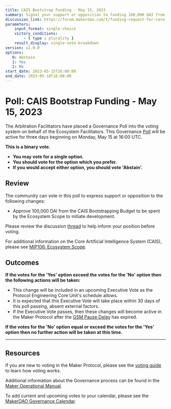 ```yaml
---
title: CAIS Bootstrap Funding - May 15, 2023
summary: Signal your support or opposition to funding 100,000 DAI from the CAIS Bootstrap Budget.
discussion_link: https://forum.makerdao.com/t/funding-request-for-core-artificial-intelligence-system-cais-project/20867
parameters:
    input_format: single-choice
    victory_conditions:
        - { type : plurality }
    result_display: single-vote-breakdown
version: v2.0.0
options:
   0: Abstain
   1: Yes
   2: No
start_date: 2023-05-15T16:00:00
end_date: 2023-05-18T16:00:00
---
```

# Poll: CAIS Bootstrap Funding - May 15, 2023

The Arbitration Facilitators have placed a Governance Poll into the voting system on behalf of the Ecosystem Facilitators. This Governance [Poll](https://manual.makerdao.com/governance/governance-cycle/weekly-governance-cycle#weekly-governance-cycle-definitions-mip16c1) will be active for three days beginning on Monday, May 15 at 16:00 UTC.

**This is a binary vote.**
- **You may vote for a single option.**
- **You should vote for the option which you prefer.**
- **If you would accept either option, you should vote 'Abstain'.**

## Review

The community can vote in this poll to express support or opposition to the following changes:
* Approve 100,000 DAI from the CAIS Bootstrapping Budget to be spent by the Ecosystem Scope to initiate development.

Please review the discussion [thread](https://forum.makerdao.com/t/funding-request-for-core-artificial-intelligence-system-cais-project/20867) to help inform your position before voting.

For additional information on the Core Artificial Intelligence System (CAIS), please see [MIP106: Ecosystem Scope](https://mips.makerdao.com/mips/details/MIP106#10-core-artificial-intelligence-system-cais-).

## Outcomes

**If the votes for the 'Yes' option exceed the votes for the 'No' option then the following actions will be taken:**
* This change will be included in an upcoming Executive Vote as the Protocol Engineering Core Unit's schedule allows.
* It is expected that this Executive Vote will take place within 30 days of this poll passing, absent external factors.
* If the Executive Vote passes, then these changes will become active in the Maker Protocol after the [GSM Pause Delay](https://manual.makerdao.com/parameter-index/core/param-gsm-pause-delay) has expired.

**If the votes for the 'No' option equal or exceed the votes for the 'Yes' option then no further action will be taken at this time.**

---

## Resources

If you are new to voting in the Maker Protocol, please see the [voting guide](https://manual.makerdao.com/governance/voting-in-makerdao/on-chain-governance) to learn how voting works.

Additional information about the Governance process can be found in the [Maker Operational Manual](https://manual.makerdao.com).

To add current and upcoming votes to your calendar, please see the [MakerDAO Governance Calendar](https://manual.makerdao.com/makerdao/calendars/governance-calendar).
